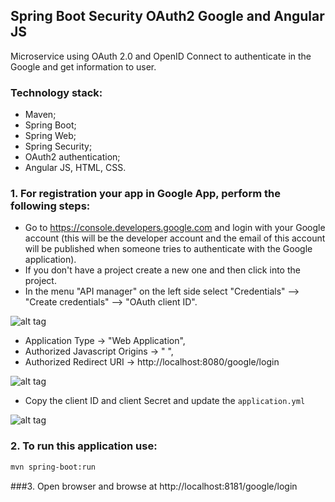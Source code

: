 ## Spring Boot Security OAuth2 Google and Angular JS
 
Microservice using OAuth 2.0 and OpenID Connect to authenticate in the Google and get information to user.

### Technology stack:

* Maven;
* Spring Boot;
* Spring Web;
* Spring Security;
* OAuth2 authentication;
* Angular JS, HTML, CSS.

### 1. For registration your app in Google App, perform the following steps:

* Go to https://console.developers.google.com and login with your Google account (this will be the developer account and the email of this account will be published when someone tries to authenticate with the Google application).
* If you don't have a project create a new one and then click into the project.
* In the menu "API manager" on the left side select "Credentials" --> "Create credentials" --> "OAuth client ID".

![alt tag](http://i.piccy.info/i9/c88b72e2d85f9a5a754bde87266d2d53/1480693194/70408/1085055/oauth1.jpg)

* Application Type -> "Web Application",
* Authorized Javascript Origins -> " ", 
* Authorized Redirect URI -> http://localhost:8080/google/login

![alt tag](http://i.piccy.info/i9/a5cd6bb69a9e8a243a31386341c57245/1480693875/89876/1085055/oauth2.jpg)

* Copy the client ID and client Secret and update the `application.yml`

![alt tag](http://i.piccy.info/i9/9b536cd9e0b49d8a1199df529a47719c/1480698351/29528/1085055/oauth3.jpg)
  
### 2. To run this application use:

```bash
mvn spring-boot:run
  ```

###3. Open browser and browse at 
http://localhost:8181/google/login
